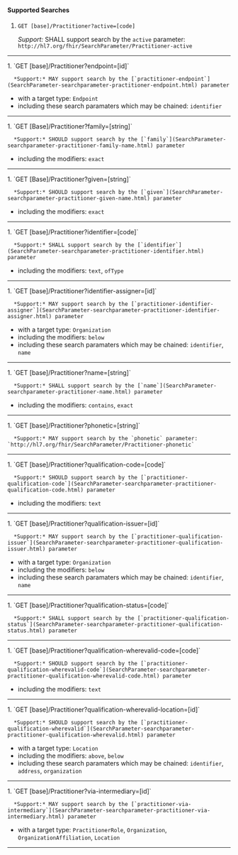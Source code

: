#### Supported Searches

1. `GET [base]/Practitioner?active=[code]`

      *Support:* SHALL support search by the `active` parameter: `http://hl7.org/fhir/SearchParameter/Practitioner-active`
<hr />
1. `GET [base]/Practitioner?endpoint=[id]`

      *Support:* MAY support search by the [`practitioner-endpoint`](SearchParameter-searchparameter-practitioner-endpoint.html) parameter
   - with a target type:  `Endpoint`   
   - including these search paramaters which may be chained:  `identifier`
<hr />
1. `GET [Base]/Practitioner?family=[string]`

      *Support:* SHOULD support search by the [`family`](SearchParameter-searchparameter-practitioner-family-name.html) parameter  
   - including the modifiers:  `exact`   
<hr />
1. `GET [Base]/Practitioner?given=[string]`

      *Support:* SHOULD support search by the [`given`](SearchParameter-searchparameter-practitioner-given-name.html) parameter  
   - including the modifiers:  `exact`   
<hr />
1. `GET [base]/Practitioner?identifier=[code]`

      *Support:* SHALL support search by the [`identifier`](SearchParameter-searchparameter-practitioner-identifier.html) parameter  
   - including the modifiers:  `text`, `ofType`   
<hr />
1. `GET [base]/Practitioner?identifier-assigner=[id]`

      *Support:* MAY support search by the [`practitioner-identifier-assigner`](SearchParameter-searchparameter-practitioner-identifier-assigner.html) parameter
   - with a target type:  `Organization`
   - including the modifiers:  `below`  
   - including these search paramaters which may be chained:  `identifier`, `name`
<hr />
1. `GET [base]/Practitioner?name=[string]`

      *Support:* SHALL support search by the [`name`](SearchParameter-searchparameter-practitioner-name.html) parameter  
   - including the modifiers:  `contains`, `exact`   
<hr />
1. `GET [base]/Practitioner?phonetic=[string]`

      *Support:* MAY support search by the `phonetic` parameter: `http://hl7.org/fhir/SearchParameter/Practitioner-phonetic`
<hr />
1. `GET [base]/Practitioner?qualification-code=[code]`

      *Support:* SHOULD support search by the [`practitioner-qualification-code`](SearchParameter-searchparameter-practitioner-qualification-code.html) parameter  
   - including the modifiers:  `text`   
<hr />
1. `GET [base]/Practitioner?qualification-issuer=[id]`

      *Support:* MAY support search by the [`practitioner-qualification-issuer`](SearchParameter-searchparameter-practitioner-qualification-issuer.html) parameter
   - with a target type:  `Organization`
   - including the modifiers:  `below`  
   - including these search paramaters which may be chained:  `identifier`, `name`
<hr />
1. `GET [base]/Practitioner?qualification-status=[code]`

      *Support:* SHALL support search by the [`practitioner-qualification-status`](SearchParameter-searchparameter-practitioner-qualification-status.html) parameter     
<hr />
1. `GET [base]/Practitioner?qualification-wherevalid-code=[code]`

      *Support:* SHOULD support search by the [`practitioner-qualification-wherevalid-code`](SearchParameter-searchparameter-practitioner-qualification-wherevalid-code.html) parameter  
   - including the modifiers:  `text`   
<hr />
1. `GET [base]/Practitioner?qualification-wherevalid-location=[id]`

      *Support:* SHOULD support search by the [`practitioner-qualification-wherevalid`](SearchParameter-searchparameter-practitioner-qualification-wherevalid.html) parameter
   - with a target type:  `Location`
   - including the modifiers:  `above`, `below`  
   - including these search paramaters which may be chained:  `identifier`, `address`, `organization`
<hr />
1. `GET [base]/Practitioner?via-intermediary=[id]`

      *Support:* MAY support search by the [`practitioner-via-intermediary`](SearchParameter-searchparameter-practitioner-via-intermediary.html) parameter
   - with a target type:  `PractitionerRole`, `Organization`, `OrganizationAffiliation`, `Location`    
<hr />

